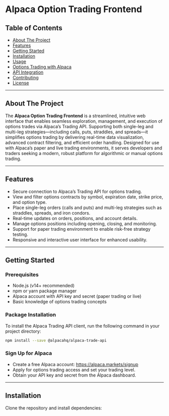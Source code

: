 # Alpaca Option Trading Frontend

## Table of Contents
- [About The Project](#about-the-project)
- [Features](#features)
- [Getting Started](#getting-started)
- [Installation](#installation)
- [Usage](#usage)
- [Options Trading with Alpaca](#options-trading-with-alpaca)
- [API Integration](#api-integration)
- [Contributing](#contributing)
- [License](#license)

---

## About The Project

The **Alpaca Option Trading Frontend** is a streamlined, intuitive web interface that enables seamless exploration, management, and execution of options trades via Alpaca’s Trading API. Supporting both single-leg and multi-leg strategies—including calls, puts, straddles, and spreads—it simplifies options trading by delivering real-time data visualization, advanced contract filtering, and efficient order handling. Designed for use with Alpaca’s paper and live trading environments, it serves developers and traders seeking a modern, robust platform for algorithmic or manual options trading.

---

## Features

- Secure connection to Alpaca’s Trading API for options trading.
- View and filter options contracts by symbol, expiration date, strike price, and option type.
- Place single-leg orders (calls and puts) and multi-leg strategies such as straddles, spreads, and iron condors.
- Real-time updates on orders, positions, and account details.
- Manage options positions including opening, closing, and monitoring.
- Support for paper trading environment to enable risk-free strategy testing.
- Responsive and interactive user interface for enhanced usability.

---

## Getting Started

### Prerequisites

- Node.js (v14+ recommended)
- npm or yarn package manager
- Alpaca account with API key and secret (paper trading or live)
- Basic knowledge of options trading concepts

### Package Installation

To install the Alpaca Trading API client, run the following command in your project directory:

```bash
npm install --save @alpacahq/alpaca-trade-api
```

### Sign Up for Alpaca

- Create a free Alpaca account: https://alpaca.markets/signup
- Apply for options trading access and set your trading level.
- Obtain your API key and secret from the Alpaca dashboard.

---

## Installation

Clone the repository and install dependencies:

